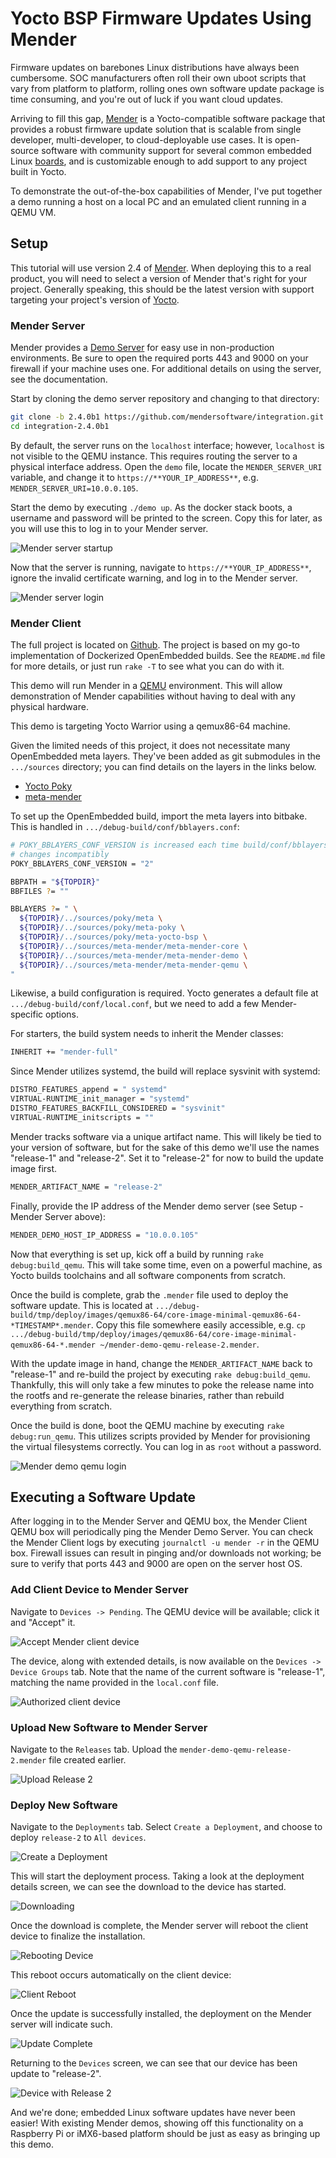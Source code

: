 # Yocto BSP Firmware Updates Using Mender

Firmware updates on barebones Linux distributions have always been cumbersome.  SOC manufacturers often roll their own uboot scripts that vary from platform to platform, rolling ones own software update package is time consuming, and you're out of luck if you want cloud updates.

Arriving to fill this gap, [Mender](https://mender.io) is a Yocto-compatible software package that provides a robust firmware update solution that is scalable from single developer, multi-developer, to cloud-deployable use cases.  It is open-source software with community support for several common embedded Linux [boards](https://hub.mender.io/c/board-integrations/6), and is customizable enough to add support to any project built in Yocto.

To demonstrate the out-of-the-box capabilities of Mender, I've put together a demo running a host on a local PC and an emulated client running in a QEMU VM.

## Setup

This tutorial will use version 2.4 of [Mender](https://docs.mender.io/2.4).  When deploying this to a real product, you will need to select a version of Mender that's right for your project.  Generally speaking, this should be the latest version with support targeting your project's version of [Yocto](https://wiki.yoctoproject.org/wiki/Releases).

### Mender Server

Mender provides a [Demo Server](https://docs.mender.io/2.4/getting-started/on-premise-installation/create-a-test-environment) for easy use in non-production environments.  Be sure to open the required ports 443 and 9000 on your firewall if your machine uses one.
For additional details on using the server, see the documentation.

Start by cloning the demo server repository and changing to that directory:

```bash
git clone -b 2.4.0b1 https://github.com/mendersoftware/integration.git integration-2.4.0b1
cd integration-2.4.0b1
```

By default, the server runs on the `localhost` interface; however, `localhost` is not visible to the QEMU instance.  This requires routing the server to a physical interface address.  Open the `demo` file, locate the `MENDER_SERVER_URI` variable, and change it to `https://**YOUR_IP_ADDRESS**`, e.g. `MENDER_SERVER_URI=10.0.0.105`.

Start the demo by executing `./demo up`.  As the docker stack boots, a username and password will be printed to the screen.  Copy this for later, as you will use this to log in to your Mender server.

![Mender server startup](img/mender-server-startup.png)

Now that the server is running, navigate to `https://**YOUR_IP_ADDRESS**`, ignore the invalid certificate warning, and log in to the Mender server. 

![Mender server login](img/mender-server-login.png)

### Mender Client

The full project is located on [Github](https://github.com/PseudoDesign/mender-demo).  The project is based on my go-to implementation of Dockerized OpenEmbedded builds.  See the `README.md` file for more details, or just run `rake -T` to see what you can do with it.

This demo will run Mender in a [QEMU](https://www.qemu.org/) environment.  This will allow demonstration of Mender capabilities without having to deal with any physical hardware.  

This demo is targeting Yocto Warrior using a qemux86-64 machine.

Given the limited needs of this project, it does not necessitate many OpenEmbedded meta layers.  They've been added as git submodules in the `.../sources` directory; you can find details on the layers in the links below.

* [Yocto Poky](https://www.yoctoproject.org/software-item/poky/)
* [meta-mender](https://github.com/mendersoftware/meta-mender/tree/warrior)

To set up the OpenEmbedded build, import the meta layers into bitbake.  This is handled in `.../debug-build/conf/bblayers.conf`:

```bash
# POKY_BBLAYERS_CONF_VERSION is increased each time build/conf/bblayers.conf
# changes incompatibly
POKY_BBLAYERS_CONF_VERSION = "2"

BBPATH = "${TOPDIR}"
BBFILES ?= ""

BBLAYERS ?= " \
  ${TOPDIR}/../sources/poky/meta \
  ${TOPDIR}/../sources/poky/meta-poky \
  ${TOPDIR}/../sources/poky/meta-yocto-bsp \
  ${TOPDIR}/../sources/meta-mender/meta-mender-core \
  ${TOPDIR}/../sources/meta-mender/meta-mender-demo \
  ${TOPDIR}/../sources/meta-mender/meta-mender-qemu \
"
```

Likewise, a build configuration is required.  Yocto generates a default file at `.../debug-build/conf/local.conf`, but we need to add a few Mender-specific options.

For starters, the build system needs to inherit the Mender classes:

```bash
INHERIT += "mender-full"
```

Since Mender utilizes systemd, the build will replace sysvinit with systemd:

```bash
DISTRO_FEATURES_append = " systemd"
VIRTUAL-RUNTIME_init_manager = "systemd"
DISTRO_FEATURES_BACKFILL_CONSIDERED = "sysvinit"
VIRTUAL-RUNTIME_initscripts = ""
```

Mender tracks software via a unique artifact name.  This will likely be tied to your version of software, but for the sake of this demo we'll use the names "release-1" and "release-2".  Set it to "release-2" for now to build the update image first.

```bash
MENDER_ARTIFACT_NAME = "release-2"
```

Finally, provide the IP address of the Mender demo server (see Setup - Mender Server above):

```bash
MENDER_DEMO_HOST_IP_ADDRESS = "10.0.0.105"
```

Now that everything is set up, kick off a build by running `rake debug:build_qemu`.  This will take some time, even on a powerful machine, as Yocto builds toolchains and all software components from scratch.

Once the build is complete, grab the `.mender` file used to deploy the software update.  This is located at `.../debug-build/tmp/deploy/images/qemux86-64/core-image-minimal-qemux86-64-*TIMESTAMP*.mender`.  Copy this file somewhere easily accessible, e.g. `cp .../debug-build/tmp/deploy/images/qemux86-64/core-image-minimal-qemux86-64-*.mender ~/mender-demo-qemu-release-2.mender`.

With the update image in hand, change the `MENDER_ARTIFACT_NAME` back to "release-1" and re-build the project by executing `rake debug:build_qemu`.  Thankfully, this will only take a few minutes to poke the release name into the rootfs and re-generate the release binaries, rather than rebuild everything from scratch.

Once the build is done, boot the QEMU machine by executing `rake debug:run_qemu`.  This utilizes scripts provided by Mender for provisioning the virtual filesystems correctly.  You can log in as `root` without a password.

![Mender demo qemu login](img/mender-demo-qemu-login.png)

## Executing a Software Update

After logging in to the Mender Server and QEMU box, the Mender Client QEMU box will periodically ping the Mender Demo Server.  You can check the Mender Client logs by executing `journalctl -u mender -r` in the QEMU box.  Firewall issues can result in pinging and/or downloads not working; be sure to verify that ports 443 and 9000 are open on the server host OS.

### Add Client Device to Mender Server

Navigate to `Devices -> Pending`.  The QEMU device will be available; click it and "Accept" it.

![Accept Mender client device](img/accept-mender-device.gif)

The device, along with extended details, is now available on the `Devices -> Device Groups` tab.  Note that the name of the current software is "release-1", matching the name provided in the `local.conf` file.

![Authorized client device](img/authorized-client-device.png)

### Upload New Software to Mender Server

Navigate to the `Releases` tab.  Upload the `mender-demo-qemu-release-2.mender` file created earlier.

![Upload Release 2](img/upload-release-2.gif)

### Deploy New Software

Navigate to the `Deployments` tab.  Select `Create a Deployment`, and choose to deploy `release-2` to `All devices`.

![Create a Deployment](img/create-a-deployment.png)

This will start the deployment process.  Taking a look at the deployment details screen, we can see the download to the device has started.

![Downloading](img/deployment-details.png)

Once the download is complete, the Mender server will reboot the client device to finalize the installation.

![Rebooting Device](img/rebooting.png)

This reboot occurs automatically on the client device:

![Client Reboot](img/update-reboot.gif)

Once the update is successfully installed, the deployment on the Mender server will indicate such.

![Update Complete](img/deployment-success.png)

Returning to the `Devices` screen, we can see that our device has been update to "release-2".

![Device with Release 2](img/device-with-release-2.png)

And we're done; embedded Linux software updates have never been easier!  With existing Mender demos, showing off this functionality on a Raspberry Pi or iMX6-based platform should be just as easy as bringing up this demo.

